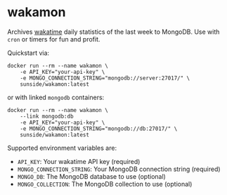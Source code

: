 # wakamon

Archives [wakatime] daily statistics of the last week to MongoDB. Use with `cron` or timers for fun and profit.

Quickstart via:

```
docker run --rm --name wakamon \
    -e API_KEY="your-api-key" \
    -e MONGO_CONNECTION_STRING="mongodb://server:27017/" \
    sunside/wakamon:latest
```

or with linked `mongodb` containers:

```
docker run --rm --name wakamon \
    --link mongodb:db
    -e API_KEY="your-api-key" \
    -e MONGO_CONNECTION_STRING="mongodb://db:27017/" \
    sunside/wakamon:latest
```

Supported environment variables are:

* `API_KEY`: Your wakatime API key (required)
* `MONGO_CONNECTION_STRING`: Your MongoDB connection string (required)
* `MONGO_DB`: The MongoDB database to use (optional)
* `MONGO_COLLECTION`: The MongoDB collection to use (optional)

[wakatime]: https://wakatime.com/
